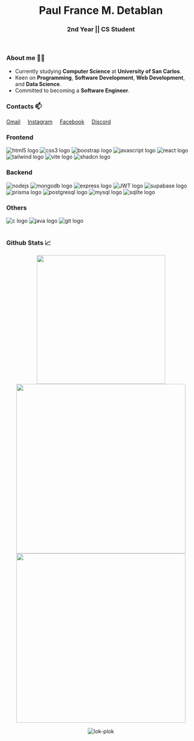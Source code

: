 
<h1 align="center">Paul France M. Detablan</h1>
<h3 align="center">2nd Year || CS Student</h3><br>

### About me 🙆‍♂️
- Currently studying **Computer Science** at **University of San Carlos**.
- Keen on **Programming**, **Software Development**, **Web Development**, and **Data Science**.
- Committed to becoming a **Software Engineer**.

### Contacts 📫

[Gmail](https://mail.google.com/mail/u/0/#inbox) &nbsp;&nbsp;&nbsp; [Instagram](https://www.instagram.com/plok.mp4/) &nbsp;&nbsp;&nbsp; [Facebook](https://www.facebook.com/PaulFranceDetablan/) &nbsp;&nbsp;&nbsp; [Discord](https://discord.com/users/599148961332461569)


### Frontend
<div align="left">
    <img src="https://img.shields.io/badge/HTML5-E34F26?logo=html5&logoColor=white&style=for-the-badge" alt="html5 logo" />
    <img src="https://img.shields.io/badge/CSS3-1572B6?logo=css3&logoColor=white&style=for-the-badge" alt="css3 logo"  />
    <img src="https://img.shields.io/badge/Bootstrap-563D7C?style=for-the-badge&logo=bootstrap&logoColor=white" alt="boostrap logo">
    <img src="https://img.shields.io/badge/JavaScript-F7DF1E?logo=javascript&logoColor=black&style=for-the-badge" alt="javascript logo"  />
    <img src="https://img.shields.io/badge/react-%2320232a.svg?style=for-the-badge&logo=react&logoColor=%2361DAFB" alt="react logo">
    <img src="https://img.shields.io/badge/tailwindcss-%2338B2AC.svg?style=for-the-badge&logo=tailwind-css&logoColor=white" alt="tailwind logo">
    <img src="https://img.shields.io/badge/Vite-B73BFE?style=for-the-badge&logo=vite&logoColor=FFD62E" alt="vite logo">
    <img src="https://img.shields.io/badge/shadcn%2Fui-000000?style=for-the-badge&logo=shadcnui&logoColor=white" alt="shadcn logo">
</div>

### Backend
<div align="left">
    <img src="https://img.shields.io/badge/Node.js-339933?logo=nodedotjs&logoColor=white&style=for-the-badge" alt="nodejs"  />
    <img src="https://img.shields.io/badge/MongoDB-4EA94B?style=for-the-badge&logo=mongodb&logoColor=white" alt="mongodb logo"/>
    <img src="https://img.shields.io/badge/Express-000000?logo=express&logoColor=white&style=for-the-badge" alt="express logo"  />
    <img src="https://img.shields.io/badge/JWT-000000?style=for-the-badge&logo=JSON%20web%20tokens&logoColor=white" alt="JWT logo"  />
    <img src="https://img.shields.io/badge/Supabase-181818?style=for-the-badge&logo=supabase&logoColor=white" alt="supabase logo"  />
    <img src="https://img.shields.io/badge/Prisma-3982CE?style=for-the-badge&logo=Prisma&logoColor=white" alt="prisma logo"  />
    <img src="https://img.shields.io/badge/PostgreSQL-316192?style=for-the-badge&logo=postgresql&logoColor=white" alt="postgresql logo"/>
    <img src="https://img.shields.io/badge/MySQL-005C84?style=for-the-badge&logo=mysql&logoColor=white" alt="mysql logo"/>
    <img src="https://img.shields.io/badge/Sqlite-003B57?style=for-the-badge&logo=sqlite&logoColor=white" alt="sqlite logo"/>
    
</div>

### Others
<div align="left">
    <img src="https://img.shields.io/badge/C-00599C?style=for-the-badge&logo=c&logoColor=white" alt="c logo">
    <img src="https://img.shields.io/badge/java-%23ED8B00.svg?style=for-the-badge&logo=openjdk&logoColor=white" alt="java logo">
    <img src="https://img.shields.io/badge/git-%23F05033.svg?style=for-the-badge&logo=git&logoColor=white" alt="git logo"> 
</div>

<h1></h1>

### Github Stats 📈
<p align="center">
    <img width=342 src='https://github-readme-stats.vercel.app/api/top-langs/?username=lok-plok&theme=vue-dark&show_icons=true&hide_border=true&layout=compact' />
    <img width=450 src='https://github-readme-stats.vercel.app/api?username=lok-plok&theme=vue-dark&show_icons=true&hide_border=true&count_private=true' />
    <img width=450 src='https://github-readme-streak-stats.herokuapp.com/?user=lok-plok&theme=vue-dark&hide_border=true' /> 
    
   <p align="center"> 
       <img src="https://komarev.com/ghpvc/?username=lok-plok&label=Profile%20views&color=41B883&style=flat" alt="lok-plok" /> 
    </p>
</p>

<h1></h1>
